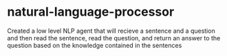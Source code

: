 # natural-language-processor
 Created a low level NLP agent that will recieve a sentence and a question and then read the sentence, read the question, and return an answer to the question based on the knowledge contained in the sentences
